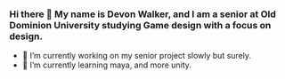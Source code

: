 ### Hi there 👋 My name is Devon Walker, and I am a senior at Old Dominion University studying Game design with a focus on design.

- 🔭 I’m currently working on my senior project slowly but surely.
- 🌱 I’m currently learning maya, and more unity.
